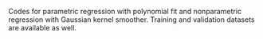 Codes for parametric regression with polynomial fit and nonparametric regression with Gaussian kernel smoother. Training and validation datasets are available as well.
